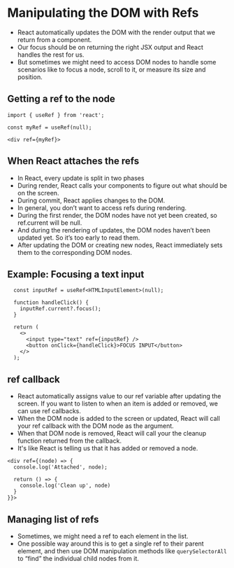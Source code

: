 # Manipulating the DOM with Refs

- React automatically updates the DOM with the render output that we return from a component.
- Our focus should be on returning the right JSX output and React handles the rest for us.
- But sometimes we might need to access DOM nodes to handle some scenarios like to focus a node, scroll to it, or measure its size and position. 


## Getting a ref to the node 

```tsx
import { useRef } from 'react';

const myRef = useRef(null);

<div ref={myRef}>

```

## When React attaches the refs 

- In React, every update is split in two phases
- During render, React calls your components to figure out what should be on the screen.
- During commit, React applies changes to the DOM.
- In general, you don’t want to access refs during rendering.
- During the first render, the DOM nodes have not yet been created, so ref.current will be null.
- And during the rendering of updates, the DOM nodes haven’t been updated yet. So it’s too early to read them.
- After updating the DOM or creating new nodes, React immediately sets them to the corresponding DOM nodes.


## Example: Focusing a text input 

```tsx
  const inputRef = useRef<HTMLInputElement>(null);

  function handleClick() {
    inputRef.current?.focus();
  }

  return (
    <>
      <input type="text" ref={inputRef} />
      <button onClick={handleClick}>FOCUS INPUT</button>
    </>
  );
```


## ref callback 

- React automatically assigns value to our ref variable after updating the screen. If you want to listen to when an item is added or removed, we can use ref callbacks.
- When the DOM node is added to the screen or updated, React will call your ref callback with the DOM node as the argument.
- When that DOM node is removed, React will call your the cleanup function returned from the callback.
- It's like React is telling us that it has added or removed a node.

```tsx
<div ref={(node) => {
  console.log('Attached', node);

  return () => {
    console.log('Clean up', node)
  }
}}>
```

## Managing list of refs

- Sometimes, we might need a ref to each element in the list.
- One possible way around this is to get a single ref to their parent element, and then use DOM manipulation methods like `querySelectorAll` to “find” the individual child nodes from it.
